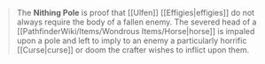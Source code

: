 > The **Nithing Pole** is proof that [[Ulfen]] [[Effigies|effigies]] do not always require the body of a fallen enemy. The severed head of a [[PathfinderWiki/Items/Wondrous Items/Horse|horse]] is impaled upon a pole and left to imply to an enemy a particularly horrific [[Curse|curse]] or doom the crafter wishes to inflict upon them.







